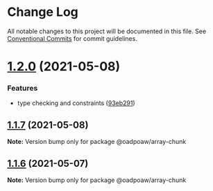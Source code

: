 # Change Log

All notable changes to this project will be documented in this file.
See [Conventional Commits](https://conventionalcommits.org) for commit guidelines.

# [1.2.0](https://github.com/oadpoaw/packages/compare/@oadpoaw/array-chunk@1.1.7...@oadpoaw/array-chunk@1.2.0) (2021-05-08)


### Features

* type checking and constraints ([93eb291](https://github.com/oadpoaw/packages/commit/93eb29188d627b36e1bcf152ebbbb4e8886604f2))





## [1.1.7](https://github.com/oadpoaw/packages/compare/@oadpoaw/array-chunk@1.1.6...@oadpoaw/array-chunk@1.1.7) (2021-05-08)

**Note:** Version bump only for package @oadpoaw/array-chunk





## [1.1.6](https://github.com/oadpoaw/packages/compare/@oadpoaw/array-chunk@1.1.5...@oadpoaw/array-chunk@1.1.6) (2021-05-07)

**Note:** Version bump only for package @oadpoaw/array-chunk
